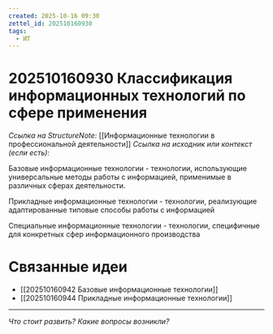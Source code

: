```yaml
---
created: 2025-10-16 09:30
zettel_id: 202510160930
tags:
  - ИТ
---
```

# 202510160930 Классификация информационных технологий по сфере применения

*Ссылка на StructureNote:* [[Информационные технологии в профессиональной деятельности]]
*Ссылка на исходник или контекст (если есть):* 

Базовые информационные технологии - технологии, использующие универсальные методы работы с информацией, применимые в различных сферах деятельности.

Прикладные информационные технологии - технологии, реализующие адаптированные типовые способы работы с информацией

Специальные информационные технологии - технологии, специфичные для конкретных сфер информационного производства

# Связанные идеи   

- [[202510160942 Базовые информационные технологии]] 
- [[202510160944 Прикладные информационные технологии]] 
---

*Что стоит развить? Какие вопросы возникли?*